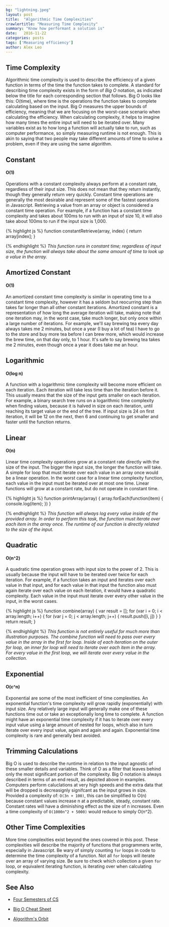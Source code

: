 ```yaml
---
bg: "lightning.jpeg"
layout: post
title:  "Algorithmic Time Complexities"
crawlertitle: "Measuring Time Complexity"
summary: "Know how performant a solution is"
date:   2016-11-22
categories: posts
tags: ['Measuring efficiency']
author: Alex Leo
---
```


## Time Complexity ##

Algorithmic time complexity is used to describe the efficiency of a given function in terms of the time the function takes to complete. A standard for describing time complexity exists in the form of *Big O* notation, as indicated below the title for each corresponding section that follows. Big O looks like this: O(time), where time is the operations the function takes to complete calculating based on the input. Big O measures the upper bounds of efficiency, meaning that we are focusing on the worst-case scenario when calculating the efficiency. When calculating complexity, it helps to imagine how many times the entire input will need to be iterated over. Many variables exist as to how long a function will actually take to run, such as computer performance, so simply measuring runtime is not enough. This is akin to saying that two people may take different amounts of time to solve a problem, even if they are using the same algorithm.

## Constant ##

#### O(1) ####

Operations with a constant complexity always perform at a constant rate, regardless of their input size. This does not mean that they return instantly, though they generally return very quickly. Constant time operations are generally the most desirable and represent some of the fastest operations in Javascript. Retrieving a value from an array or object is considered a constant time operation. For example, if a function has a constant time complexity and takes about 100ms to run with an input of size 10, it will also take about 100ms to run if the input size is 1,000.

{% highlight js %}
function constantRetrieve(array, index) {
  return array[index];
}

{% endhighlight %}
*This function runs in constant time; regardless of input size, the function will always take about the same amount of time to look up a value in the array.*

## Amortized Constant ##

#### O(1) ####

An amortized constant time complexity is similar in operating time to a constant time complexity, however it has a seldom but reocurring step than takes far longer than all other constant iterations. Amortized constant is a representation of how long the average iteration will take, making note that one iteration may, in the worst case, take much longer, but only once within a large number of iterations. For example, we'll say brewing tea every day always takes me 2 minutes, but once a year (I buy a lot of tea) I have to go to the store and buy more tea before I can brew more, which would increase the brew time, on that day only, to 1 hour. It's safe to say brewing tea takes me 2 minutes, even though once a year it does take me an hour.

## Logarithmic ##

#### O(log n) ####

A function with a logarithmic time complexity will become more efficient on each iteration. Each iteration will take less time than the iteration before it. This usually means that the size of the input gets smaller on each iteration. For example, a binary search tree runs on a logarithmic time complexity when finding values, because it is halved in size on each iteration, until reaching its target value or the end of the tree. If input size is 24 on first iteration, it will be 12 on the next, then 6 and continuing to get smaller and faster until the function returns.

## Linear ##

#### O(n) ####

Linear time complexity operations grow at a constant rate directly with the size of the input. The bigger the input size, the longer the function will take. A simple for loop that must iterate over each value in an array once would be a linear operation. In the worst case for a linear time complexity function, each value in the input must be iterated over at most one time. Linear functions will grow at a constant rate, but do not operate in constant time.

{% highlight js %}
function printArray(array) {
  array.forEach(function(item) {
    console.log(item);
  })
}

{% endhighlight %}
*This function will always log every value inside of the provided array. In order to perform this task, the function must iterate over each item in the array once. The runtime of our function is directly related to the size of the input.*

## Quadratic ##

#### O(n^2) ####

A quadratic time operation grows with input size to the power of 2. This is usually because the input will have to be iterated over twice for each iteration. For example, if a function takes an input and iterates over each value in that input, and for each value in that input the function also must again iterate over each value on each iteration, it would have a quadratic complexity. Each value in the input must iterate over every other value in the input, in the worst cases.

{% highlight js %}
function combine(array) {
  var result = [];
  for (var i = 0; i < array.length; i++) {
    for (var j = 0; j < array.length; j++) {
      result.push([i, j])
    }
  }
  return result;
}

{% endhighlight %}
*This function is not entirely useful for much more than illustration purposes. The combine function will need to pass over every value in the array in the first for loop. Inside of each iteration on the outer for loop, an inner for loop will need to iterate over each item in the array. For every value in the first loop, we will iterate over every value in the collection.*

## Exponential ##

#### O(c^n) ####

Exponential are some of the most inefficient of time complexities. An exponential function's time complexity will grow rapidly (exponentially) with input size. Any relatively large input will generally make one of these functions time out or take an exceptionally long time to complete. A function might have an exponential time complexity if it has to iterate over every input value using a large amount of nested for loops, which also in turn iterate over every input value, again and again and again. Exponential time complexity is rare and generally best avoided.

## Trimming Calculations ##

Big O is used to describe the runtime in relation to the input agnostic of these smaller details and variables. Think of O as a filter that leaves behind only the most significant portion of the complexity. Big O notation is always described in terms of an end result, as depicted above in examples. Computers perform caluclations at very high speeds and the extra data that will be dropped is decreasignly signifcant as the input grows in size. Provided a complexity of: `O(3n + 100)`, this can be simplified to O(n) because constant values increase n at a predictable, steady, constant rate. Constant rates will have a diminishing effect as the size of n increases. Even a time complexity of `O(1000n^2 + 5000)` would reduce to simply O(n^2).

## Other Time Complexities ##

More time complexities exist beyond the ones covered in this post. These complexities will describe the majority of functions that programmers write, especially in Javascript. Be wary of simply counting `for` loops in code to determine the time complexity of a function. Not all `for` loops will iterate over an array of varying size. Be sure to check which collection a given `for` loop, or equivalent iterating function, is iterating over when calculating complexity.

## See Also ##

- [Four Semesters of CS](http://btholt.github.io/four-semesters-of-cs/)

- [Big O Cheat Sheet](http://bigocheatsheet.com/)

- [Algorithm's Orbit](http://mohalgorithmsorbit.blogspot.com/)





















